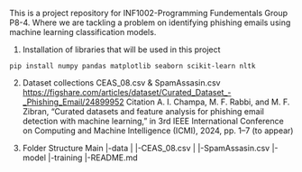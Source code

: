 This is a project repository for INF1002-Programming Fundementals Group P8-4.
Where we are tackling a problem on identifying phishing emails using machine learning classification models.

1. Installation of libraries that will be used in this project
```
pip install numpy pandas matplotlib seaborn scikit-learn nltk
```

2. Dataset collections
CEAS_08.csv & SpamAssasin.csv
https://figshare.com/articles/dataset/Curated_Dataset_-_Phishing_Email/24899952
Citation
A. I. Champa, M. F. Rabbi, and M. F. Zibran, “Curated datasets and feature analysis for phishing email detection with machine learning,” in 3rd IEEE International Conference on Computing and Machine Intelligence (ICMI), 2024, pp. 1–7 (to appear)

3. Folder Structure
Main
|-data
|   |-CEAS_08.csv
|   |-SpamAssasin.csv
|-model
|-training
|-README.md


